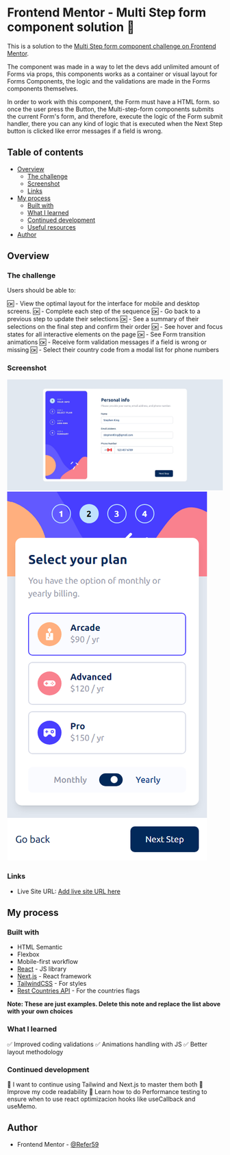 # Frontend Mentor - Multi Step form component solution 📄

This is a solution to the [Multi Step form component challenge on Frontend Mentor](https://www.frontendmentor.io/challenges/multistep-form-YVAnSdqQBJ).

The component was made in a way to let the devs add unlimited amount of Forms via props, this components works as a container or visual layout for Forms Components, the logic and the validations are made in the Forms components themselves. 

In order to work with this component, the Form must have a HTML form. so once the user press the Button, the Multi-step-form components submits the current Form's form, and therefore, execute the logic of the Form submit handler, there you can any kind of logic that is executed when the Next Step button is clicked like error messages if a field is wrong.

## Table of contents

- [Overview](#overview)
  - [The challenge](#the-challenge)
  - [Screenshot](#screenshot)
  - [Links](#links)
- [My process](#my-process)
  - [Built with](#built-with)
  - [What I learned](#what-i-learned)
  - [Continued development](#continued-development)
  - [Useful resources](#useful-resources)
- [Author](#author)

## Overview

### The challenge

Users should be able to:

🆗 - View the optimal layout for the interface for mobile and desktop screens.
🆗 - Complete each step of the sequence
🆗 - Go back to a previous step to update their selections
🆗 - See a summary of their selections on the final step and confirm their order
🆗 - See hover and focus states for all interactive elements on the page
🆗 - See Form transition animations
🆗 - Receive form validation messages if a field is wrong or missing
🆗 - Select their country code from a modal list for phone numbers

### Screenshot

![Desktop Solution](./solution.jpeg)
![Mobile Solution](./mobileSolution.png)

### Links

- Live Site URL: [Add live site URL here](https://nextjs-tailwind-refer59.vercel.app/multi-step-form)

## My process

### Built with

- HTML Semantic
- Flexbox
- Mobile-first workflow
- [React](https://reactjs.org/) - JS library
- [Next.js](https://nextjs.org/) - React framework
- [TailwindCSS](https://tailwindcss.com//) - For styles
- [Rest Countries API](https://restcountries.com/) - For the countries flags

**Note: These are just examples. Delete this note and replace the list above with your own choices**

### What I learned

✅ Improved coding validations
✅ Animations handling with JS
✅ Better layout methodology

### Continued development

🔸 I want to continue using Tailwind and Next.js to master them both
🔸 Improve my code readability
🔸 Learn how to do Performance testing to ensure when to use react optimizacion hooks like useCallback and useMemo.

## Author

- Frontend Mentor - [@Refer59](https://www.frontendmentor.io/profile/Refer59)

